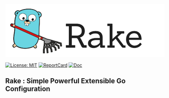 ![logo](docs/rake_gopher.png)

[![License: MIT](https://img.shields.io/badge/License-MIT-yellow.svg)](https://opensource.org/licenses/MIT)
[![ReportCard](https://goreportcard.com/badge/github.com/inigolabs/rake)](https://goreportcard.com/report/github.com/inigolabs/rake)
[![Doc](https://godoc.org/github.com/inigolabs/rake?status.svg)](https://godoc.org/github.com/inigolabs/rake)

## Rake : Simple Powerful Extensible Go Configuration 